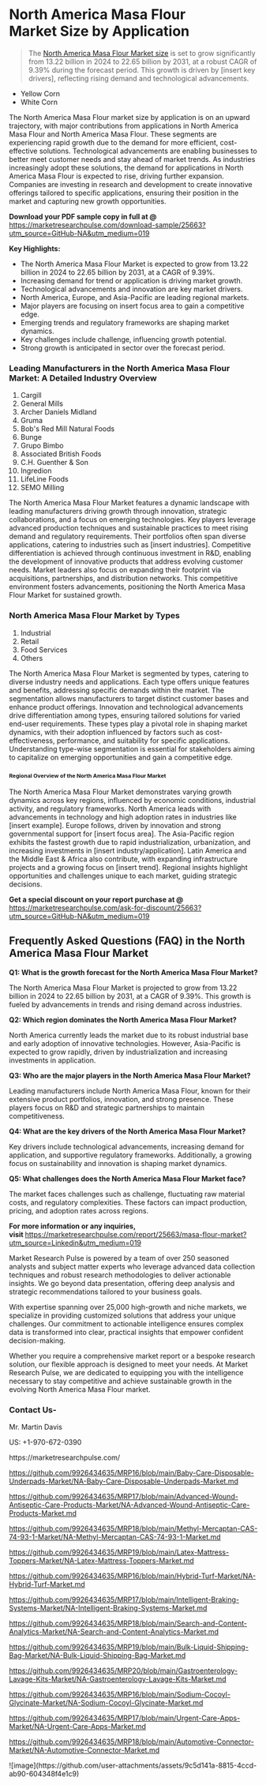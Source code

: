 <h1>North America Masa Flour Market&nbsp;Size by Application</h1><blockquote><p>The <a href="https://marketresearchpulse.com/download-sample/25663?utm_source=GitHub-NA&amp;utm_medium=019">North America Masa Flour Market size</a> is set to grow significantly from 13.22 billion in 2024 to 22.65 billion by 2031, at a robust CAGR of 9.39% during the forecast period. This growth is driven by [insert key drivers], reflecting rising demand and technological advancements.</p></blockquote><ul><li>Yellow Corn<li> White Corn</li></ul><p>The North America Masa Flour market size by application is on an upward trajectory, with major contributions from applications in North America Masa Flour and North America Masa Flour. These segments are experiencing rapid growth due to the demand for more efficient, cost-effective solutions. Technological advancements are enabling businesses to better meet customer needs and stay ahead of market trends. As industries increasingly adopt these solutions, the demand for applications in North America Masa Flour is expected to rise, driving further expansion. Companies are investing in research and development to create innovative offerings tailored to specific applications, ensuring their position in the market and capturing new growth opportunities.</p><p><strong>Download your PDF sample copy in full at @ </strong><a href="https://marketresearchpulse.com/download-sample/25663?utm_source=GitHub-NA&amp;utm_medium=019">https://marketresearchpulse.com/download-sample/25663?utm_source=GitHub-NA&amp;utm_medium=019</a></p><p><strong>Key Highlights: </strong></p><ul><li>The North America Masa Flour Market is expected to grow from 13.22 billion in 2024 to 22.65 billion by 2031, at a CAGR of 9.39%.</li><li>Increasing demand for trend or application is driving market growth.</li><li>Technological advancements and innovation are key market drivers.</li><li>North America, Europe, and Asia-Pacific are leading regional markets.</li><li>Major players are focusing on insert focus area to gain a competitive edge.</li><li>Emerging trends and regulatory frameworks are shaping market dynamics.</li><li>Key challenges include challenge, influencing growth potential.</li><li>Strong growth is anticipated in sector over the forecast period.</li></ul><h3>Leading Manufacturers in the North America Masa Flour Market: A Detailed Industry Overview</h3><ol><li>Cargill</li><li>General Mills</li><li>Archer Daniels Midland</li><li>Gruma</li><li>Bob's Red Mill Natural Foods</li><li>Bunge</li><li>Grupo Bimbo</li><li>Associated British Foods</li><li>C.H. Guenther & Son</li><li>Ingredion</li><li>LifeLine Foods</li><li>SEMO Milling</li></ol><div class="flex max-w-full flex-col flex-grow"><div class="min-h-8 text-message flex w-full flex-col items-end gap-2 whitespace-normal break-words [.text-message+&amp;]:mt-5" dir="auto" data-message-author-role="assistant" data-message-id="fd8432e4-4910-450d-b182-61b7bfb0a01f" data-message-model-slug="gpt-4o"><div class="flex w-full flex-col gap-1 empty:hidden first:pt-[3px]"><div class="markdown prose w-full break-words dark:prose-invert light"><p>The North America Masa Flour Market features a dynamic landscape with leading manufacturers driving growth through innovation, strategic collaborations, and a focus on emerging technologies. Key players leverage advanced production techniques and sustainable practices to meet rising demand and regulatory requirements. Their portfolios often span diverse applications, catering to industries such as [insert industries]. Competitive differentiation is achieved through continuous investment in R&amp;D, enabling the development of innovative products that address evolving customer needs. Market leaders also focus on expanding their footprint via acquisitions, partnerships, and distribution networks. This competitive environment fosters advancements, positioning the North America Masa Flour Market for sustained growth.</p></div></div></div></div><h3>North America Masa Flour Market by Types</h3><ol><li>Industrial<li> Retail<li> Food Services<li> Others</li></ol><div class="flex max-w-full flex-col flex-grow"><div class="min-h-8 text-message flex w-full flex-col items-end gap-2 whitespace-normal break-words [.text-message+&amp;]:mt-5" dir="auto" data-message-author-role="assistant" data-message-id="084470be-0bb7-4664-bddf-5156b4f41249" data-message-model-slug="gpt-4o-mini"><div class="flex w-full flex-col gap-1 empty:hidden first:pt-[3px]"><div class="markdown prose w-full break-words dark:prose-invert light"><p>The North America Masa Flour Market is segmented by types, catering to diverse industry needs and applications. Each type offers unique features and benefits, addressing specific demands within the market. The segmentation allows manufacturers to target distinct customer bases and enhance product offerings. Innovation and technological advancements drive differentiation among types, ensuring tailored solutions for varied end-user requirements. These types play a pivotal role in shaping market dynamics, with their adoption influenced by factors such as cost-effectiveness, performance, and suitability for specific applications. Understanding type-wise segmentation is essential for stakeholders aiming to capitalize on emerging opportunities and gain a competitive edge.</p></div></div></div></div><h3><span style="font-size: 11px;">Regional Overview of the North America Masa Flour Market</span></h3><div class="flex max-w-full flex-col flex-grow"><div class="min-h-8 text-message flex w-full flex-col items-end gap-2 whitespace-normal break-words [.text-message+&amp;]:mt-5" dir="auto" data-message-author-role="assistant" data-message-id="e9038762-ce64-4e30-91c9-9bd413514231" data-message-model-slug="gpt-4o-mini"><div class="flex w-full flex-col gap-1 empty:hidden first:pt-[3px]"><div class="markdown prose w-full break-words dark:prose-invert light"><p>The North America Masa Flour Market demonstrates varying growth dynamics across key regions, influenced by economic conditions, industrial activity, and regulatory frameworks. North America leads with advancements in technology and high adoption rates in industries like [insert example]. Europe follows, driven by innovation and strong governmental support for [insert focus area]. The Asia-Pacific region exhibits the fastest growth due to rapid industrialization, urbanization, and increasing investments in [insert industry/application]. Latin America and the Middle East &amp; Africa also contribute, with expanding infrastructure projects and a growing focus on [insert trend]. Regional insights highlight opportunities and challenges unique to each market, guiding strategic decisions.</p></div></div></div></div><p><strong>Get a special discount on your report purchase at @ </strong><a href="https://marketresearchpulse.com/ask-for-discount/25663?utm_source=GitHub-NA&amp;utm_medium=019">https://marketresearchpulse.com/ask-for-discount/25663?utm_source=GitHub-NA&amp;utm_medium=019</a></p><h2>Frequently Asked Questions (FAQ) in the North America Masa Flour Market</h2><p><strong>Q1: What is the growth forecast for the North America Masa Flour Market?</strong></p><p>The North America Masa Flour Market is projected to grow from 13.22 billion in 2024 to 22.65 billion by 2031, at a CAGR of 9.39%. This growth is fueled by advancements in trends and rising demand across industries.</p><p><strong>Q2: Which region dominates the North America Masa Flour Market?</strong></p><p>North America currently leads the market due to its robust industrial base and early adoption of innovative technologies. However, Asia-Pacific is expected to grow rapidly, driven by industrialization and increasing investments in application.</p><p><strong>Q3: Who are the major players in the North America Masa Flour Market?</strong></p><p>Leading manufacturers include North America Masa Flour, known for their extensive product portfolios, innovation, and strong presence. These players focus on R&amp;D and strategic partnerships to maintain competitiveness.</p><p><strong>Q4: What are the key drivers of the North America Masa Flour Market?</strong></p><p>Key drivers include technological advancements, increasing demand for application, and supportive regulatory frameworks. Additionally, a growing focus on sustainability and innovation is shaping market dynamics.</p><p><strong>Q5: What challenges does the North America Masa Flour Market face?</strong></p><p>The market faces challenges such as challenge, fluctuating raw material costs, and regulatory complexities. These factors can impact production, pricing, and adoption rates across regions.</p><p><strong>For more information or any inquiries, visit&nbsp;</strong><a href="https://marketresearchpulse.com/report/25663/masa-flour-market?utm_source=Linkedin&utm_medium=019">https://marketresearchpulse.com/report/25663/masa-flour-market?utm_source=Linkedin&utm_medium=019</a></p><p>Market Research Pulse is powered by a team of over 250 seasoned analysts and subject matter experts who leverage advanced data collection techniques and robust research methodologies to deliver actionable insights. We go beyond data presentation, offering deep analysis and strategic recommendations tailored to your business goals.</p><p>With expertise spanning over 25,000 high-growth and niche markets, we specialize in providing customized solutions that address your unique challenges. Our commitment to actionable intelligence ensures complex data is transformed into clear, practical insights that empower confident decision-making.</p><p>Whether you require a comprehensive market report or a bespoke research solution, our flexible approach is designed to meet your needs. At Market Research Pulse, we are dedicated to equipping you with the intelligence necessary to stay competitive and achieve sustainable growth in the evolving North America Masa Flour market.</p><h3><strong>Contact Us-</strong></h3><p>Mr. Martin Davis</p><p>US: +1-970-672-0390</p><p>https://marketresearchpulse.com/</p><p><a href="https://github.com/9926434635/MRP16/blob/main/Baby-Care-Disposable-Underpads-Market/NA-Baby-Care-Disposable-Underpads-Market.md">https://github.com/9926434635/MRP16/blob/main/Baby-Care-Disposable-Underpads-Market/NA-Baby-Care-Disposable-Underpads-Market.md</a></p><p><a href="https://github.com/9926434635/MRP17/blob/main/Advanced-Wound-Antiseptic-Care-Products-Market/NA-Advanced-Wound-Antiseptic-Care-Products-Market.md">https://github.com/9926434635/MRP17/blob/main/Advanced-Wound-Antiseptic-Care-Products-Market/NA-Advanced-Wound-Antiseptic-Care-Products-Market.md</a></p><p><a href="https://github.com/9926434635/MRP18/blob/main/Methyl-Mercaptan-CAS-74-93-1-Market/NA-Methyl-Mercaptan-CAS-74-93-1-Market.md">https://github.com/9926434635/MRP18/blob/main/Methyl-Mercaptan-CAS-74-93-1-Market/NA-Methyl-Mercaptan-CAS-74-93-1-Market.md</a></p><p><a href="https://github.com/9926434635/MRP19/blob/main/Latex-Mattress-Toppers-Market/NA-Latex-Mattress-Toppers-Market.md">https://github.com/9926434635/MRP19/blob/main/Latex-Mattress-Toppers-Market/NA-Latex-Mattress-Toppers-Market.md</a></p><p><a href="https://github.com/9926434635/MRP16/blob/main/Hybrid-Turf-Market/NA-Hybrid-Turf-Market.md">https://github.com/9926434635/MRP16/blob/main/Hybrid-Turf-Market/NA-Hybrid-Turf-Market.md</a></p><p><a href="https://github.com/9926434635/MRP17/blob/main/Intelligent-Braking-Systems-Market/NA-Intelligent-Braking-Systems-Market.md">https://github.com/9926434635/MRP17/blob/main/Intelligent-Braking-Systems-Market/NA-Intelligent-Braking-Systems-Market.md</a></p><p><a href="https://github.com/9926434635/MRP18/blob/main/Search-and-Content-Analytics-Market/NA-Search-and-Content-Analytics-Market.md">https://github.com/9926434635/MRP18/blob/main/Search-and-Content-Analytics-Market/NA-Search-and-Content-Analytics-Market.md</a></p><p><a href="https://github.com/9926434635/MRP19/blob/main/Bulk-Liquid-Shipping-Bag-Market/NA-Bulk-Liquid-Shipping-Bag-Market.md">https://github.com/9926434635/MRP19/blob/main/Bulk-Liquid-Shipping-Bag-Market/NA-Bulk-Liquid-Shipping-Bag-Market.md</a></p><p><a href="https://github.com/9926434635/MRP20/blob/main/Gastroenterology-Lavage-Kits-Market/NA-Gastroenterology-Lavage-Kits-Market.md">https://github.com/9926434635/MRP20/blob/main/Gastroenterology-Lavage-Kits-Market/NA-Gastroenterology-Lavage-Kits-Market.md</a></p><p><a href="https://github.com/9926434635/MRP16/blob/main/Sodium-Cocoyl-Glycinate-Market/NA-Sodium-Cocoyl-Glycinate-Market.md">https://github.com/9926434635/MRP16/blob/main/Sodium-Cocoyl-Glycinate-Market/NA-Sodium-Cocoyl-Glycinate-Market.md</a></p><p><a href="https://github.com/9926434635/MRP17/blob/main/Urgent-Care-Apps-Market/NA-Urgent-Care-Apps-Market.md">https://github.com/9926434635/MRP17/blob/main/Urgent-Care-Apps-Market/NA-Urgent-Care-Apps-Market.md</a></p><p><a href="https://github.com/9926434635/MRP18/blob/main/Automotive-Connector-Market/NA-Automotive-Connector-Market.md">https://github.com/9926434635/MRP18/blob/main/Automotive-Connector-Market/NA-Automotive-Connector-Market.md</a></p>
![image](https://github.com/user-attachments/assets/9c5d141a-8815-4ccd-ab90-604348f4e1c9)
